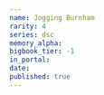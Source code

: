 ```yaml
---
name: Jogging Burnham
rarity: 4
series: dsc
memory_alpha:
bigbook_tier: -1
in_portal:
date:
published: true
---
```



